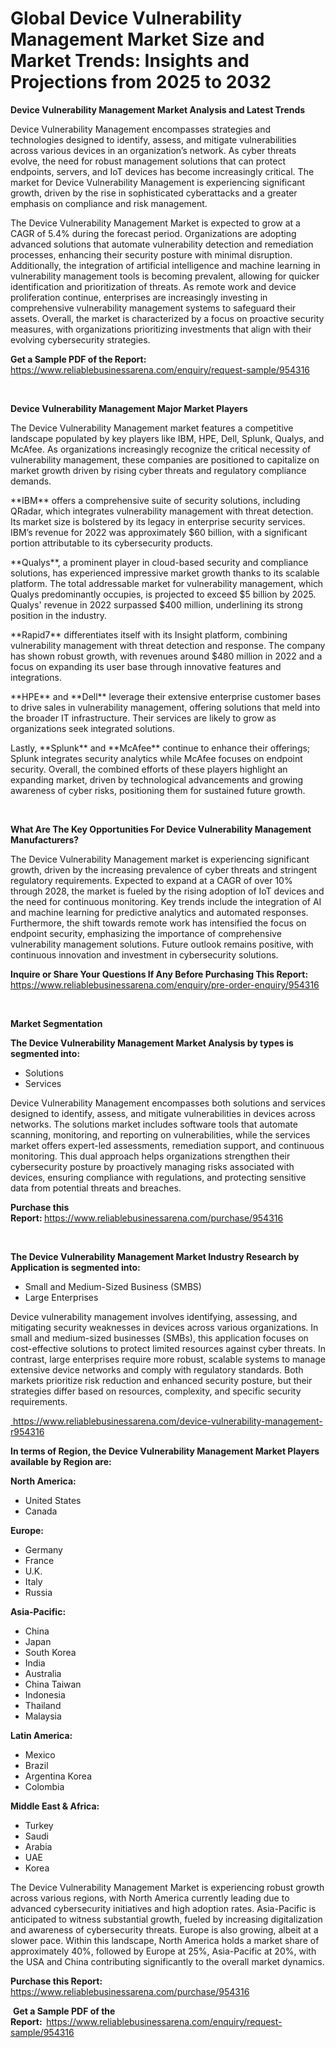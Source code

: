 <p><h1>Global Device Vulnerability Management Market Size and Market Trends: Insights and Projections from 2025 to 2032</h1></p><p><strong>Device Vulnerability Management Market Analysis and Latest Trends</strong></p>
<p><p>Device Vulnerability Management encompasses strategies and technologies designed to identify, assess, and mitigate vulnerabilities across various devices in an organization’s network. As cyber threats evolve, the need for robust management solutions that can protect endpoints, servers, and IoT devices has become increasingly critical. The market for Device Vulnerability Management is experiencing significant growth, driven by the rise in sophisticated cyberattacks and a greater emphasis on compliance and risk management.</p><p>The Device Vulnerability Management Market is expected to grow at a CAGR of 5.4% during the forecast period. Organizations are adopting advanced solutions that automate vulnerability detection and remediation processes, enhancing their security posture with minimal disruption. Additionally, the integration of artificial intelligence and machine learning in vulnerability management tools is becoming prevalent, allowing for quicker identification and prioritization of threats. As remote work and device proliferation continue, enterprises are increasingly investing in comprehensive vulnerability management systems to safeguard their assets. Overall, the market is characterized by a focus on proactive security measures, with organizations prioritizing investments that align with their evolving cybersecurity strategies.</p></p>
<p><strong>Get a Sample PDF of the Report:&nbsp;</strong> <a href="https://www.reliablebusinessarena.com/enquiry/request-sample/954316?utm_campaign=2997&utm_medium=2&utm_source=Github&utm_content=ia&utm_term=18042025&utm_id=device-vulnerability-management">https://www.reliablebusinessarena.com/enquiry/request-sample/954316</a></p>
<p>&nbsp;</p>
<p><strong>Device Vulnerability Management Major Market Players</strong></p>
<p><p>The Device Vulnerability Management market features a competitive landscape populated by key players like IBM, HPE, Dell, Splunk, Qualys, and McAfee. As organizations increasingly recognize the critical necessity of vulnerability management, these companies are positioned to capitalize on market growth driven by rising cyber threats and regulatory compliance demands.</p><p>**IBM** offers a comprehensive suite of security solutions, including QRadar, which integrates vulnerability management with threat detection. Its market size is bolstered by its legacy in enterprise security services. IBM’s revenue for 2022 was approximately $60 billion, with a significant portion attributable to its cybersecurity products.</p><p>**Qualys**, a prominent player in cloud-based security and compliance solutions, has experienced impressive market growth thanks to its scalable platform. The total addressable market for vulnerability management, which Qualys predominantly occupies, is projected to exceed $5 billion by 2025. Qualys' revenue in 2022 surpassed $400 million, underlining its strong position in the industry.</p><p>**Rapid7** differentiates itself with its Insight platform, combining vulnerability management with threat detection and response. The company has shown robust growth, with revenues around $480 million in 2022 and a focus on expanding its user base through innovative features and integrations.</p><p>**HPE** and **Dell** leverage their extensive enterprise customer bases to drive sales in vulnerability management, offering solutions that meld into the broader IT infrastructure. Their services are likely to grow as organizations seek integrated solutions.</p><p>Lastly, **Splunk** and **McAfee** continue to enhance their offerings; Splunk integrates security analytics while McAfee focuses on endpoint security. Overall, the combined efforts of these players highlight an expanding market, driven by technological advancements and growing awareness of cyber risks, positioning them for sustained future growth.</p></p>
<p>&nbsp;</p>
<p><strong>What Are The Key Opportunities For Device Vulnerability Management Manufacturers?</strong></p>
<p><p>The Device Vulnerability Management market is experiencing significant growth, driven by the increasing prevalence of cyber threats and stringent regulatory requirements. Expected to expand at a CAGR of over 10% through 2028, the market is fueled by the rising adoption of IoT devices and the need for continuous monitoring. Key trends include the integration of AI and machine learning for predictive analytics and automated responses. Furthermore, the shift towards remote work has intensified the focus on endpoint security, emphasizing the importance of comprehensive vulnerability management solutions. Future outlook remains positive, with continuous innovation and investment in cybersecurity solutions.</p></p>
<p><strong>Inquire or Share Your Questions If Any Before Purchasing This Report:</strong> <a href="https://www.reliablebusinessarena.com/enquiry/pre-order-enquiry/954316?utm_campaign=2997&utm_medium=2&utm_source=Github&utm_content=ia&utm_term=18042025&utm_id=device-vulnerability-management">https://www.reliablebusinessarena.com/enquiry/pre-order-enquiry/954316</a></p>
<p>&nbsp;</p>
<p><strong>Market Segmentation</strong></p>
<p><strong>The Device Vulnerability Management Market Analysis by types is segmented into:</strong></p>
<p><ul><li>Solutions</li><li>Services</li></ul></p>
<p><p>Device Vulnerability Management encompasses both solutions and services designed to identify, assess, and mitigate vulnerabilities in devices across networks. The solutions market includes software tools that automate scanning, monitoring, and reporting on vulnerabilities, while the services market offers expert-led assessments, remediation support, and continuous monitoring. This dual approach helps organizations strengthen their cybersecurity posture by proactively managing risks associated with devices, ensuring compliance with regulations, and protecting sensitive data from potential threats and breaches.</p></p>
<p><strong>Purchase this Report:&nbsp;</strong><a href="https://www.reliablebusinessarena.com/purchase/954316?utm_campaign=2997&utm_medium=2&utm_source=Github&utm_content=ia&utm_term=18042025&utm_id=device-vulnerability-management">https://www.reliablebusinessarena.com/purchase/954316</a></p>
<p>&nbsp;</p>
<p><strong>The Device Vulnerability Management Market Industry Research by Application is segmented into:</strong></p>
<p><ul><li>Small and Medium-Sized Business (SMBS)</li><li>Large Enterprises</li></ul></p>
<p><p>Device vulnerability management involves identifying, assessing, and mitigating security weaknesses in devices across various organizations. In small and medium-sized businesses (SMBs), this application focuses on cost-effective solutions to protect limited resources against cyber threats. In contrast, large enterprises require more robust, scalable systems to manage extensive device networks and comply with regulatory standards. Both markets prioritize risk reduction and enhanced security posture, but their strategies differ based on resources, complexity, and specific security requirements.</p></p>
<p><a href="https://www.reliablebusinessarena.com/device-vulnerability-management-r954316?utm_campaign=2997&utm_medium=2&utm_source=Github&utm_content=ia&utm_term=18042025&utm_id=device-vulnerability-management">&nbsp;https://www.reliablebusinessarena.com/device-vulnerability-management-r954316</a></p>
<p><strong>In terms of Region, the Device Vulnerability Management Market Players available by Region are:</strong></p>
<p>
    <p> <strong> North America: </strong>
        <ul>
            <li>United States</li>
            <li>Canada</li>
        </ul>
        </p> 
    <p> <strong> Europe: </strong>
        <ul>
            <li>Germany</li>
            <li>France</li>
            <li>U.K.</li>
            <li>Italy</li>
            <li>Russia</li>
        </ul>
        </p> 
    <p> <strong> Asia-Pacific: </strong>
        <ul>
            <li>China</li>
            <li>Japan</li>
            <li>South Korea</li>
            <li>India</li>
            <li>Australia</li>
            <li>China Taiwan</li>
            <li>Indonesia</li>
            <li>Thailand</li>
            <li>Malaysia</li>
        </ul>
        </p> 
    <p> <strong> Latin America: </strong>
        <ul>
            <li>Mexico</li>
            <li>Brazil</li>
            <li>Argentina Korea</li>
            <li>Colombia</li>
        </ul>
        </p> 
    <p> <strong> Middle East & Africa: </strong>
        <ul>
            <li>Turkey</li>
            <li>Saudi</li>
            <li>Arabia</li>
            <li>UAE</li>
            <li>Korea</li>
        </ul>
    </p>
    </p>
<p><p>The Device Vulnerability Management Market is experiencing robust growth across various regions, with North America currently leading due to advanced cybersecurity initiatives and high adoption rates. Asia-Pacific is anticipated to witness substantial growth, fueled by increasing digitalization and awareness of cybersecurity threats. Europe is also growing, albeit at a slower pace. Within this landscape, North America holds a market share of approximately 40%, followed by Europe at 25%, Asia-Pacific at 20%, with the USA and China contributing significantly to the overall market dynamics.</p></p>
<p><strong>Purchase this Report: </strong><a href="https://www.reliablebusinessarena.com/purchase/954316?utm_campaign=2997&utm_medium=2&utm_source=Github&utm_content=ia&utm_term=18042025&utm_id=device-vulnerability-management">https://www.reliablebusinessarena.com/purchase/954316</a></p>
<p>&nbsp;<strong>Get a Sample PDF of the Report:&nbsp;&nbsp;</strong><a href="https://www.reliablebusinessarena.com/enquiry/request-sample/954316?utm_campaign=2997&utm_medium=2&utm_source=Github&utm_content=ia&utm_term=18042025&utm_id=device-vulnerability-management">https://www.reliablebusinessarena.com/enquiry/request-sample/954316</a></p>
<p><strong></strong></p>
<p><p></p><p></p><p></p></p>